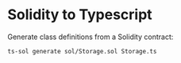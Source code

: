 # Solidity to Typescript

Generate class definitions from a Solidity contract:

```shell
ts-sol generate sol/Storage.sol Storage.ts
```